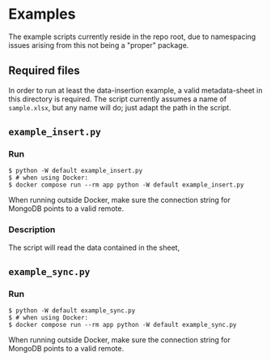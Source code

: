 # Examples

The example scripts currently reside in the repo root, due to namespacing issues arising from this not being a "proper" package.

## Required files

In order to run at least the data-insertion example, a valid metadata-sheet in this directory is required.
The script currently assumes a name of `sample.xlsx`, but any name will do; just adapt the path in the script.

## `example_insert.py`

### Run

``` shell
$ python -W default example_insert.py
$ # when using Docker:
$ docker compose run --rm app python -W default example_insert.py
```

When running outside Docker, make sure the connection string for MongoDB points to a valid remote.

### Description

The script will read the data contained in the sheet, 

## `example_sync.py`

### Run

``` shell
$ python -W default example_sync.py
$ # when using Docker:
$ docker compose run --rm app python -W default example_sync.py
```

When running outside Docker, make sure the connection string for MongoDB points to a valid remote.
